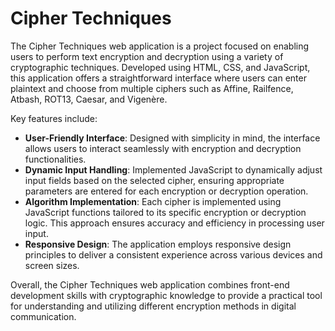 # Cipher Techniques
The Cipher Techniques web application is a project focused on enabling users to perform text encryption and decryption using a variety of cryptographic techniques. Developed using HTML, CSS, and JavaScript, this application offers a straightforward interface where users can enter plaintext and choose from multiple ciphers such as Affine, Railfence, Atbash, ROT13, Caesar, and Vigenère.

Key features include:
- **User-Friendly Interface**: Designed with simplicity in mind, the interface allows users to interact seamlessly with encryption and decryption functionalities.
- **Dynamic Input Handling**: Implemented JavaScript to dynamically adjust input fields based on the selected cipher, ensuring appropriate parameters are entered for each encryption or decryption operation.
- **Algorithm Implementation**: Each cipher is implemented using JavaScript functions tailored to its specific encryption or decryption logic. This approach ensures accuracy and efficiency in processing user input.
- **Responsive Design**: The application employs responsive design principles to deliver a consistent experience across various devices and screen sizes.

Overall, the Cipher Techniques web application combines front-end development skills with cryptographic knowledge to provide a practical tool for understanding and utilizing different encryption methods in digital communication.
